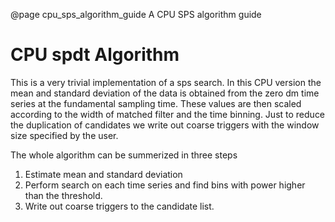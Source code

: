 @page cpu_sps_algorithm_guide A CPU SPS algorithm guide
# CPU spdt Algorithm
This is a very trivial implementation of a sps search. In this CPU version the mean and standard deviation of the data is obtained from the zero dm time series at the fundamental sampling time. These values are then scaled according to the width of matched filter and the time binning. Just to reduce the duplication of candidates we write out coarse triggers with the window size specified by the user.

The whole algorithm can be summerized in three steps
1) Estimate mean and standard deviation
2) Perform search on each time series and find bins with power higher than the threshold.
3) Write out coarse triggers to the candidate list.
